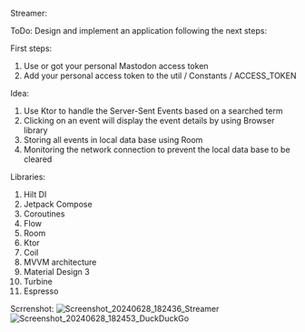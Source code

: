 Streamer:

ToDo: Design and implement an application following the next steps:

First steps:
1. Use or got your personal Mastodon access token
2. Add your personal access token to the util / Constants / ACCESS_TOKEN

Idea:
1. Use Ktor to handle the Server-Sent Events based on a searched term
2. Clicking on an event will display the event details by using Browser library
3. Storing all events in local data base using Room
4. Monitoring the network connection to prevent the local data base to be cleared

Libraries:

1. Hilt DI
2. Jetpack Compose
3. Coroutines
4. Flow
5. Room
6. Ktor
7. Coil
8.  MVVM architecture
9.  Material Design 3
10.  Turbine
11.  Espresso

Scrrenshot:
![Screenshot_20240628_182436_Streamer](https://github.com/noemibalazs/Streamer/assets/33603567/5e672b02-af2b-4fdb-a2b2-30b7a37c9904)
![Screenshot_20240628_182453_DuckDuckGo](https://github.com/noemibalazs/Streamer/assets/33603567/55b803ea-398f-422d-8040-f95629bff833)
